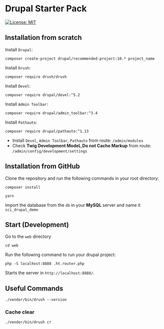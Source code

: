 # Drupal Starter Pack

[![License: MIT](https://img.shields.io/badge/License-MIT-yellow.svg)](https://opensource.org/licenses/MIT)

## Installation from scratch

Install `Drupal`:

```
composer create-project drupal/recommended-project:10.* project_name
```

Install `Drush`:

```
composer require drush/drush
```

Install `Devel`:

```
composer require drupal/devel:^5.2
```

Install `Admin Toolbar`:

```
composer require drupal/admin_toolbar:^3.4
```

Install `Pathauto`:

```
composer require drupal/pathauto:^1.13
```

- Install `Devel`, `Admin Toolbar`, `Pathauto` from route: `/admin/modules`
- Check **Twig Development ModeL**,**Do not Cache Markup** from route: `/admin/config/development/settings`

## Installation from GitHub

Clone the repository and run the following commands in your root directory:

```
composer install
```

```
yarn
```

Import the database from the `db` in your **MySQL** server and name it `sci_drupal_demo`

## **Start (Development)**

Go to the `web` directory

```
cd web
```

Run the following command to run your drupal project:

```
php -S localhost:8888 .ht.router.php
```

Starts the server in `http://localhost:8888/`.

## **Useful Commands**
```
./vendor/bin/drush --version
```
### Cache clear

```
./vendor/bin/drush cr
```